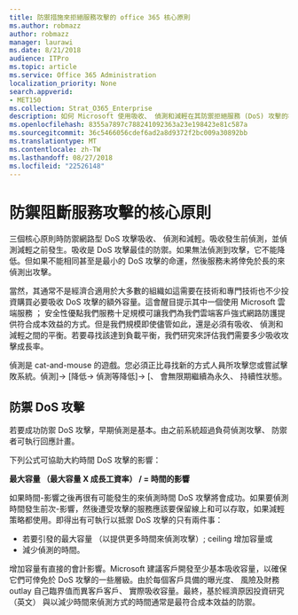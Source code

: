 ```yaml
---
title: 防禦措施來拒絕服務攻擊的 office 365 核心原則
ms.author: robmazz
author: robmazz
manager: laurawi
ms.date: 8/21/2018
audience: ITPro
ms.topic: article
ms.service: Office 365 Administration
localization_priority: None
search.appverid:
- MET150
ms.collection: Strat_O365_Enterprise
description: 如何 Microsoft 使用吸收、 偵測和減輕在其防禦拒絕服務 (DoS) 攻擊的核心原則。
ms.openlocfilehash: 8355a7897c788241092363a23e198423e81c587a
ms.sourcegitcommit: 36c5466056cdef6ad2a8d9372f2bc009a30892bb
ms.translationtype: MT
ms.contentlocale: zh-TW
ms.lasthandoff: 08/27/2018
ms.locfileid: "22526148"
---
```

# <a name="core-principles-of-defense-against-denial-of-service-attacks"></a>防禦阻斷服務攻擊的核心原則
三個核心原則時防禦網路型 DoS 攻擊吸收、 偵測和減輕。吸收發生前偵測，並偵測減輕之前發生。吸收是 DoS 攻擊最佳的防禦。如果無法偵測到攻擊，它不能降低。但如果不能相同甚至是最小的 DoS 攻擊的命運，然後服務未將倖免於長的來偵測出攻擊。

當然，其通常不是經濟合適用於大多數的組織如這需要在技術和專門技術也不少投資購買必要吸收 DoS 攻擊的額外容量。這會醒目提示其中一個使用 Microsoft 雲端服務 ； 安全性優點我們服務十足規模可讓我們為我們雲端客戶強式網路防護提供符合成本效益的方式。但是我們規模即使儘管如此，還是必須有吸收、 偵測和減輕之間的平衡。若要尋找該達到負載平衡，我們研究來評估我們需要多少吸收攻擊成長率。

偵測是 cat-and-mouse 的遊戲。您必須正比尋找新的方式人員所攻擊您或嘗試擊敗系統。偵測]-> [降低-> 偵測等降低]-> [、 會無限期繼續為永久、 持續性狀態。

## <a name="defending-against-dos-attacks"></a>防禦 DoS 攻擊
若要成功防禦 DoS 攻擊，早期偵測是基本。由之前系統超過負荷偵測攻擊、 防禦者可執行回應計畫。

下列公式可協助大約時間 DoS 攻擊的影響：

   **最大容量 （最大容量 X 成長工資率） / = 時間的影響**

如果時間-影響之後再很有可能發生的來偵測時間 DoS 攻擊將會成功。如果要偵測時間發生前次-影響，然後遭受攻擊的服務應該要保留線上和可以存取，如果減輕策略都使用。即得出有可執行以抵禦 DoS 攻擊的只有兩件事：
- 若要引發的最大容量 （以提供更多時間來偵測攻擊）; ceiling 增加容量或
- 減少偵測的時間。

增加容量有直接的會計影響。Microsoft 建議客戶開發至少基本吸收容量，以確保它們可倖免於 DoS 攻擊的一些層級。由於每個客戶具備的曝光度、 風險及財務 outlay 自己臨界值而異客戶客戶、 實際吸收容量。最終，基於經濟原因投資研究 （英文） 與以減少時間來偵測方式的時間通常是最符合成本效益的防禦。
